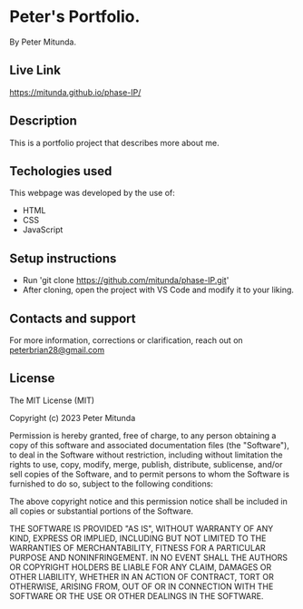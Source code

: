 # Peter's Portfolio.
 By Peter Mitunda.
 ## Live Link 
 https://mitunda.github.io/phase-IP/
 ## Description
This is a portfolio project that describes more about me.
## Techologies used
This webpage was developed by the use of:
- HTML 
- CSS
- JavaScript
## Setup instructions
- Run 'git clone https://github.com/mitunda/phase-IP.git'
- After cloning, open the project with VS Code and modify it to your liking.
## Contacts and support
For more information, corrections or clarification, reach out on peterbrian28@gmail.com
## License
The MIT License (MIT)

Copyright (c) 2023 Peter Mitunda

Permission is hereby granted, free of charge, to any person obtaining a copy of this software and associated documentation files (the "Software"), to deal in the Software without restriction, including without limitation the rights to use, copy, modify, merge, publish, distribute, sublicense, and/or sell copies of the Software, and to permit persons to whom the Software is furnished to do so, subject to the following conditions:

The above copyright notice and this permission notice shall be included in all copies or substantial portions of the Software.

THE SOFTWARE IS PROVIDED "AS IS", WITHOUT WARRANTY OF ANY KIND, EXPRESS OR IMPLIED, INCLUDING BUT NOT LIMITED TO THE WARRANTIES OF MERCHANTABILITY, FITNESS FOR A PARTICULAR PURPOSE AND NONINFRINGEMENT. IN NO EVENT SHALL THE AUTHORS OR COPYRIGHT HOLDERS BE LIABLE FOR ANY CLAIM, DAMAGES OR OTHER LIABILITY, WHETHER IN AN ACTION OF CONTRACT, TORT OR OTHERWISE, ARISING FROM, OUT OF OR IN CONNECTION WITH THE SOFTWARE OR THE USE OR OTHER DEALINGS IN THE SOFTWARE.